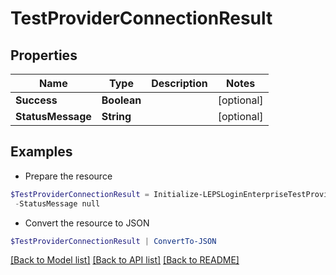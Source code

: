 # TestProviderConnectionResult
## Properties

Name | Type | Description | Notes
------------ | ------------- | ------------- | -------------
**Success** | **Boolean** |  | [optional] 
**StatusMessage** | **String** |  | [optional] 

## Examples

- Prepare the resource
```powershell
$TestProviderConnectionResult = Initialize-LEPSLoginEnterpriseTestProviderConnectionResult  -Success null `
 -StatusMessage null
```

- Convert the resource to JSON
```powershell
$TestProviderConnectionResult | ConvertTo-JSON
```

[[Back to Model list]](../README.md#documentation-for-models) [[Back to API list]](../README.md#documentation-for-api-endpoints) [[Back to README]](../README.md)

